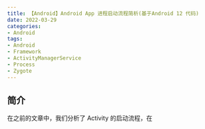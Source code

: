 ```yaml
---
title: 【Android】Android App 进程启动流程简析(基于Android 12 代码)
date: 2022-03-29
categories:
- Android
tags:
- Android
- Framework
- ActivityManagerService
- Process
- Zygote
---
```

## 简介
在之前的文章中，我们分析了 Activity 的启动流程，在